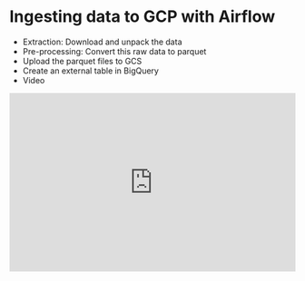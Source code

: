 # Ingesting data to GCP with Airflow

* Extraction: Download and unpack the data
* Pre-processing: Convert this raw data to parquet
* Upload the parquet files to GCS
* Create an external table in BigQuery
* Video 

<iframe width="100%" height="315" src="https://youtube.com/embed/9ksX9REfL8w" title="YouTube video player" frameborder="0" allow="accelerometer; autoplay; clipboard-write; encrypted-media; gyroscope; picture-in-picture" allowfullscreen></iframe>